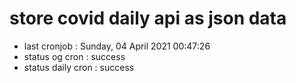 # store covid daily api as json data

- last cronjob : Sunday, 04 April 2021 00:47:26
- status og cron : success
- status daily cron : success
      
      